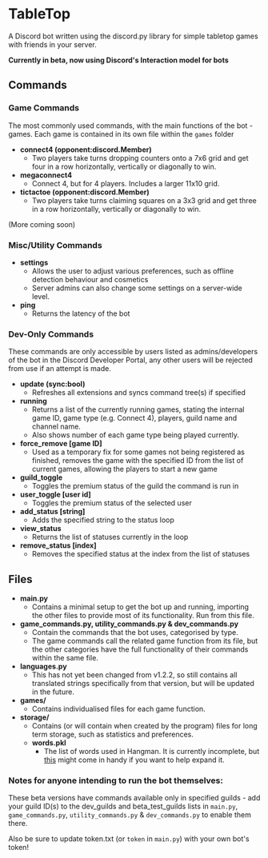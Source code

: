 # TableTop
A Discord bot written using the discord.py library for simple tabletop games with friends in your server.

**Currently in beta, now using Discord's Interaction model for bots**

## Commands
### Game Commands
The most commonly used commands, with the main functions of the bot - games. Each game is contained in its own file within the `games` folder

- **connect4 (opponent:discord.Member)**
  - Two players take turns dropping counters onto a 7x6 grid and get four in a row horizontally, vertically or diagonally to win.
- **megaconnect4**
  - Connect 4, but for 4 players. Includes a larger 11x10 grid.
- **tictactoe (opponent:discord.Member)**
  - Two players take turns claiming squares on a 3x3 grid and get three in a row horizontally, vertically or diagonally to win.

(More coming soon)

### Misc/Utility Commands

- **settings**
  - Allows the user to adjust various preferences, such as offline detection behaviour and cosmetics
  - Server admins can also change some settings on a server-wide level.
- **ping**
  - Returns the latency of the bot

### Dev-Only Commands
These commands are only accessible by users listed as admins/developers of the bot in the Discord Developer Portal, any other users will be rejected from use if an attempt is made.
- **update (sync:bool)**
  - Refreshes all extensions and syncs command tree(s) if specified
- **running**
  - Returns a list of the currently running games, stating the internal game ID, game type (e.g. Connect 4), players, guild name and channel name.
  - Also shows number of each game type being played currently.
- **force_remove [game ID]**
  - Used as a temporary fix for some games not being registered as finished, removes the game with the specified ID from the list of current games, allowing the players to start a new game
- **guild_toggle**
  - Toggles the premium status of the guild the command is run in
- **user_toggle [user id]**
  - Toggles the premium status of the selected user
- **add_status [string]**
  - Adds the specified string to the status loop
- **view_status**
  - Returns the list of statuses currently in the loop
- **remove_status [index]**
  - Removes the specified status at the index from the list of statuses

## Files
- **main.py**
  - Contains a minimal setup to get the bot up and running, importing the other files to provide most of its functionality. Run from this file.
- **game_commands.py, utility_commands.py & dev_commands.py**
  - Contain the commands that the bot uses, categorised by type.
  - The game commands call the related game function from its file, but the other categories have the full functionality of their commands within the same file.
- **languages.py**
  - This has not yet been changed from v1.2.2, so still contains all translated strings specifically from that version, but will be updated in the future.
- **games/**
  - Contains individualised files for each game function.
- **storage/**
  - Contains (or will contain when created by the program) files for long term storage, such as statistics and preferences.
  - **words.pkl**
    - The list of words used in Hangman. It is currently incomplete, but [this](https://github.com/dwyl/english-words) might come in handy if you want to help expand it.

### Notes for anyone intending to run the bot themselves:

These beta versions have commands available only in specified guilds - add your guild ID(s) to the dev_guilds and beta_test_guilds lists in `main.py`, `game_commands.py`, `utility_commands.py` & `dev_commands.py` to enable them there.

Also be sure to update token.txt (or `token` in `main.py`) with your own bot's token!
